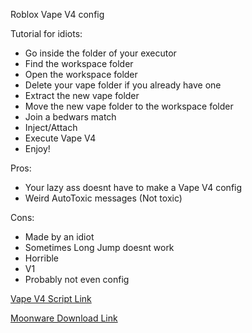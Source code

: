 Roblox Vape V4 config

Tutorial for idiots:

- Go inside the folder of your executor
- Find the workspace folder
- Open the workspace folder
- Delete your vape folder if you already have one
- Extract the new vape folder
- Move the new vape folder to the workspace folder
- Join a bedwars match
- Inject/Attach
- Execute Vape V4
- Enjoy!

Pros:
- Your lazy ass doesnt have to make a Vape V4 config
- Weird AutoToxic messages (Not  toxic)

Cons:

- Made by an idiot
- Sometimes Long Jump doesnt work
- Horrible
- V1
- Probably not even config

[Vape V4 Script Link](https://raw.githubusercontent.com/7GrandDadPGN/VapeV4ForRoblox/main/NewMainScript.lua)

[Moonware Download Link](https://www.mediafire.com/file/o8125ngufuq1hik/vape.zip/file)
